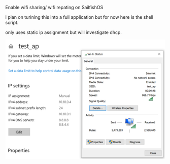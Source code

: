 Enable wifi sharing/ wifi repating on SailfishOS

I plan on turining this into a full application but for now here is the shell script. 

only uses static ip assignment but will investigate dhcp. 

<img src="https://raw.githubusercontent.com/RetributionByRevenue/SailfishOS-wifi-access-point/refs/heads/main/wifi.PNG">
